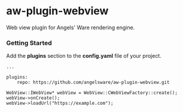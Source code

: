 # aw-plugin-webview

Web view plugin for Angels' Ware rendering engine.

### Getting Started

Add the **plugins** section to the **config.yaml** file of your project.

```
...

plugins:
	repo: https://github.com/angelsware/aw-plugin-webview.git
```

```
WebView::IWebView* webView = WebView::CWebViewFactory::create();
webView->onCreate();
webView->loadUrl("https://example.com");

```
